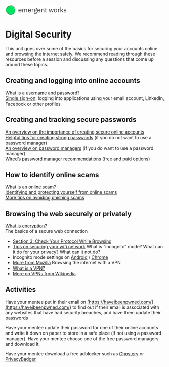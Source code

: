 <a href="https://emergentworks.org"><img src="../EWLogo.png" alt="EmergentWorks Logo" title="EmergentWorks Logo" width="194" height="35"/></a>

# Digital Security

This unit goes over some of the basics for securing your accounts online and browsing the internet safely. We recommend reading through these resources before a session and discussing any questions that come up around these topics.

## Creating and logging into online accounts

What is a [username](https://techterms.com/definition/username#:~:text=A%20username%20is%20a%20name,someone%20on%20a%20computer%20system.&text=This%20username%2Fpassword%20combination%20is,enter%20your%20username%20and%20password.) and [password]()?<br>
[Single sign-on](https://searchsecurity.techtarget.com/definition/single-sign-on): logging into applications using your email account, LinkedIn, Facebook or other profiles

## Creating and tracking secure passwords

[An overview on the importance of creating secure online accounts](https://www.cnet.com/how-to/9-rules-for-strong-passwords-how-to-create-and-remember-your-login-credentials/)<br>
[Helpful tips for creating strong passwords](https://support.google.com/accounts/answer/32040?hl=en) (if you do not want to use a password manager)<br>
[An overview on password managers](https://www.consumerreports.org/digital-security/everything-you-need-to-know-about-password-managers/) (if you do want to use a password manager)<br>
[Wired’s password manager recommendations](https://www.wired.com/story/best-password-managers/) (free and paid options)<br>

## How to identify online scams

[What is an online scam?](https://heimdalsecurity.com/blog/top-online-scams/)<br>
[Identifying and protecting yourself from online scams](https://www.scamwatch.gov.au/get-help/protect-yourself-from-scams#how-to-spot-a-fake)<br>
[More tips on avoiding phishing scams](https://www.consumer.ftc.gov/articles/how-recognize-and-avoid-phishing-scams)

## Browsing the web securely or privately

[What is encryption?](https://digitalguardian.com/blog/what-data-encryption)<br>
The basics of a secure web connection

- [Section 3: Check Your Protocol While Browsing](https://www.makeuseof.com/tag/3-ways-check-security-internet-connection/#:~:text=You%20can%20tell%20if%20a,you%20that%20it's%20using%20HTTPS.)
- [Tips on securing your wifi network](https://www.netspotapp.com/how-to-change-wifi-name.html)
  What is “incognito” mode? What can it do for your privacy? What can it not do?
- Incognito mode settings on [Android](https://www.androidauthority.com/what-is-incognito-mode-1116441/) / [Chrome](https://support.google.com/chrome/answer/7440301?co=GENIE.Platform%3DAndroid&hl=en)
- [More from Mozilla](https://www.mozilla.org/en-US/firefox/browsers/incognito-browser/)
  Browsing the internet with a VPN
- [What is a VPN?](https://www.howtogeek.com/133680/htg-explains-what-is-a-vpn/)
- [More on VPNs from Wikipedia](https://en.wikipedia.org/wiki/Virtual_private_network)

## Activities

Have your mentee put in their email on [https://haveibeenpwned.com/](https://haveibeenpwned.com/) to find out if their email is associated with any websites that have had security breaches, and have them update their passwords

Have your mentee update their password for one of their online accounts and write it down on paper to store in a safe place (if not using a password manager).
Have your mentee choose one of the free password managers and download it.

Have your mentee download a free adblocker such as [Ghostery](https://www.ghostery.com/ghostery-browser-extension) or [PrivacyBadger](https://privacybadger.org/)
